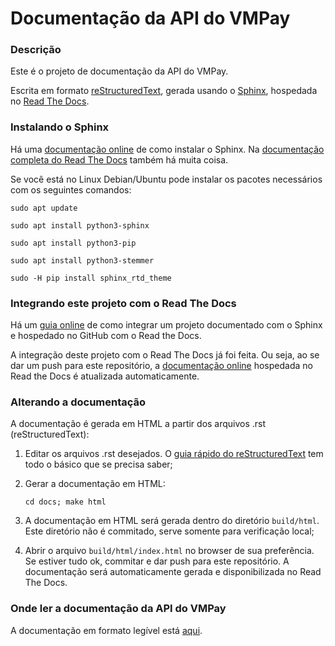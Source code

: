 # Documentação da API do VMPay

### Descrição

Este é o projeto de documentação da API do VMPay.

Escrita em formato [reStructuredText](http://docutils.sourceforge.net/rst.html),
gerada usando o [Sphinx](http://sphinx-doc.org/),
hospedada no [Read The Docs](https://readthedocs.org/).

### Instalando o Sphinx

Há uma [documentação online](http://www.sphinx-doc.org/en/stable/install.html) de como instalar o Sphinx. Na [documentação completa do Read The Docs](http://docs.readthedocs.org/en/latest/) também há muita coisa.

Se você está no Linux Debian/Ubuntu pode instalar os pacotes necessários com os seguintes comandos:

```
sudo apt update

sudo apt install python3-sphinx

sudo apt install python3-pip

sudo apt install python3-stemmer

sudo -H pip install sphinx_rtd_theme
```


### Integrando este projeto com o Read The Docs

Há um [guia online](https://read-the-docs.readthedocs.org/en/latest/webhooks.html) de como integrar um projeto documentado com o Sphinx e hospedado no GitHub com o Read the Docs.

A integração deste projeto com o Read The Docs já foi feita. Ou seja, ao se dar um push para este repositório, a [documentação online](http://vmpay-api.readthedocs.io/en/latest/) hospedada no Read the Docs é atualizada automaticamente.

### Alterando a documentação

A documentação é gerada em HTML a partir dos arquivos .rst (reStructuredText):

1. Editar os arquivos .rst desejados. O [guia rápido do reStructuredText](http://sphinx-doc.org/rest.html) tem todo o básico que se precisa saber;

2. Gerar a documentação em HTML:

   ```cd docs; make html```

3. A documentação em HTML será gerada dentro do diretório `build/html`. Este diretório não é commitado, serve somente para verificação local;

4. Abrir o arquivo `build/html/index.html` no browser de sua preferência. Se estiver tudo ok, commitar e dar push para este repositório. A documentação será automaticamente gerada e disponibilizada no Read The Docs.

### Onde ler a documentação da API do VMPay

A documentação em formato legível está [aqui](http://vmpay-api.readthedocs.io/en/latest/).
